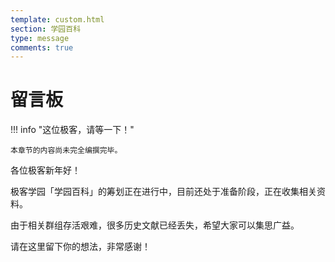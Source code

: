 ```yaml
---
template: custom.html
section: 学园百科
type: message
comments: true
---
```


# 留言板

!!! info "这位极客，请等一下！"

    本章节的内容尚未完全编撰完毕。

各位极客新年好！

极客学园「学园百科」的筹划正在进行中，目前还处于准备阶段，正在收集相关资料。

由于相关群组存活艰难，很多历史文献已经丢失，希望大家可以集思广益。

请在这里留下你的想法，非常感谢！

